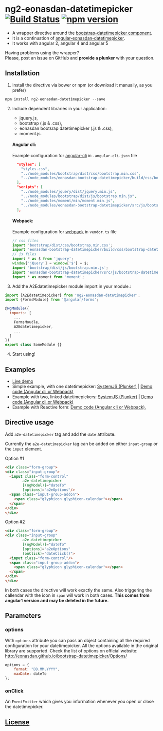 # ng2-eonasdan-datetimepicker [![Build Status](https://travis-ci.org/atais/ng2-eonasdan-datetimepicker.svg?branch=master)](https://travis-ci.org/atais/ng2-eonasdan-datetimepicker) [![npm version](https://badge.fury.io/js/ng2-eonasdan-datetimepicker.svg)](https://badge.fury.io/js/ng2-eonasdan-datetimepicker) 

* A wrapper directive around the [bootstrap-datetimepicker component](http://eonasdan.github.io/bootstrap-datetimepicker/).
* It is a continuation of [angular-eonasdan-datetimepicker](https://github.com/atais/angular-eonasdan-datetimepicker).
* It works with angular 2, angular 4 and angular 5


Having problems using the wrapper? <br>
Please, post an issue on GitHub and **provide a plunker** with your question.

## Installation

1) Install the directive via bower or npm (or download it manually, as you prefer)
```javascript
npm install ng2-eonasdan-datetimepicker --save
```

2) Include dependent libraries in your application:
    * jquery.js, 
    * bootstrap (.js & .css),
    * eonasdan bootsrap datetimepicker (.js & .css),
    * moment.js.

    #### Angular cli:
    Example configuration for [angular-cli](https://github.com/angular/angular-cli) in `.angular-cli.json` file

    ```json 
      "styles": [
        "styles.css",
        "../node_modules/bootstrap/dist/css/bootstrap.min.css",
        "../node_modules/eonasdan-bootstrap-datetimepicker/build/css/bootstrap-datetimepicker.min.css"
      ],
      "scripts": [
        "../node_modules/jquery/dist/jquery.min.js",
        "../node_modules/bootstrap/dist/js/bootstrap.min.js",
        "../node_modules/moment/min/moment.min.js",
        "../node_modules/eonasdan-bootstrap-datetimepicker/src/js/bootstrap-datetimepicker.js"
      ],
    ```
    
    #### Webpack:
    Example configuration for [webpack](https://github.com/webpack/webpack) in `vendor.ts` file

    ```javascript
    // css files
    import 'bootstrap/dist/css/bootstrap.min.css';
    import 'eonasdan-bootstrap-datetimepicker/build/css/bootstrap-datetimepicker.min.css';
    // js files
    import * as $ from 'jquery';
    window['jQuery'] = window['$'] = $;
    import 'bootstrap/dist/js/bootstrap.min.js';
    import 'eonasdan-bootstrap-datetimepicker/src/js/bootstrap-datetimepicker.js'
    import * as moment from 'moment';
    ```    


3) Add the A2Edatetimepicker module import in your module.:

```javascript
import {A2Edatetimepicker} from 'ng2-eonasdan-datetimepicker';
import {FormsModule} from '@angular/forms';

@NgModule({
  imports: [
    ...
    FormsMoudle,
    A2Edatetimepicker,
    ...
  ]
})
export class SomeModule {}
```

4) Start using!

## Examples

*  <a href="https://atais.github.io/ng2-eonasdan-datetimepicker/" target="_blank">Live demo</a>
 * Simple example, with one datetimepicker: <a href="https://embed.plnkr.co/XcVl8BrTWVMR6eqAji7S/" target="_blank">SystemJS (Plunker)</a> | <a href="https://github.com/atais/ng2-eonasdan-datetimepicker/tree/master/demo/src/app/simple-datepicker" target="_blank">Demo code (Angular cli or Webpack)</a>
* Example with two, linked datetimepickers: <a href="https://run.plnkr.co/preview/cjfj8gqhm0007fill6tel3dg6/" target="_blank">SystemJS (Plunker)</a> | <a href="https://github.com/atais/ng2-eonasdan-datetimepicker/tree/master/demo/src/app/linked-datepickers" target="_blank">Demo code  (Angular cli or Webpack)</a>
* Example with Reactive form: <a href="https://github.com/atais/ng2-eonasdan-datetimepicker/tree/master/demo/src/app/reactive-form/" target="_blank">Demo code (Angular cli or Webpack)</a>, 


## Directive usage

Add `a2e-datetimepicker` tag and add the `date` attribute. 

Currently the `a2e-datetimepicker` tag can be added on either `input-group` or the `input` element.

Option #1
```html
<div class="form-group">
<div class="input-group">
  <input class="form-control" 
        a2e-datetimepicker
        [(ngModel)]="dateTo"
        [options]="a2eOptions"/>
  <span class="input-group-addon">
    <span class="glyphicon glyphicon-calendar"></span>
  </span>
</div>
</div>
```

Option #2
```html
<div class="form-group">
<div class="input-group"
        a2e-datetimepicker
        [(ngModel)]="dateTo"
        [options]="a2eOptions"
        (onClick)="dateClick()">
  <input class="form-control"/>
  <span class="input-group-addon">
    <span class="glyphicon glyphicon-calendar"></span>
  </span>
</div>
</div>
```


In both cases the directive will work exactly the same. Also triggering the callendar with the icon in `span` will work in both cases. 
**This comes from angular1 version and may be deleted in the future.**

## Parameters


### options

With `options` attribute you can pass an object containing all the required configuration for your datetimepicker.
All the options available in the original library are supported. Check the list of options on official website: http://eonasdan.github.io/bootstrap-datetimepicker/Options/

```javascript
options = {
    format: "DD.MM.YYYY",
    maxDate: dateTo
};
```

### onClick

An `EventEmitter` which gives you information whenever you open or close the datetimepicker.


## [License](https://github.com/atais/ng2-eonasdan-datetimepicker/blob/master/LICENSE)
